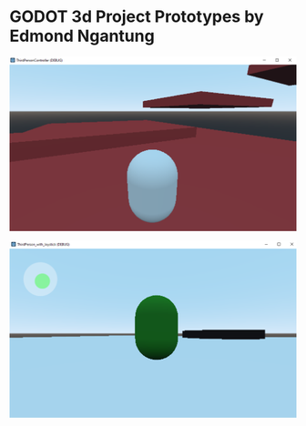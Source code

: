 # GODOT 3d Project Prototypes by Edmond Ngantung

![alt text](https://github.com/engantung/GODOT/blob/main/ThirdPersonController/godottpc.png?raw=true)

![alt text](https://github.com/engantung/GODOT/blob/main/ThirdPerson_with_Joystick/godottpcwithj.png?raw=true)
